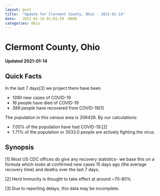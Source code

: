 ```yaml
---
layout: post
title:  "Update for Clermont County, Ohio - 2021-01-14"
date:   2021-01-14 01:01:29 -0600
categories: Ohio
---
```


# Clermont County, Ohio
#### Updated 2021-01-14

## Quick Facts

In the last 7 days[3] we project there have been
- *1390* new cases of COVID-19
- *16* people have died of COVID-19
- *389* people have recovered from COVID-19[1]

The population in this census area is 206428. By our calculations:
- 7.05% of the population have had COVID-19.[2]
- 1.71% of the population or 3533.0 people are actively fighting the virus.

## Synopsis




[1] Most US CDC offices do give any recovery statistics- we base this on a formula which looks at confirmed new cases
15 days ago (the average recovery time) and deaths over the last 7 days.

[2] Herd Immunity is thought to take effect at around ~70-80%

[3] Due to reporting delays, this data may be incomplete.
 
    